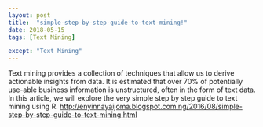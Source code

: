 ```yaml
---
layout: post
title:  "simple-step-by-step-guide-to-text-mining!"
date: 2018-05-15
tags: [Text Mining]

except: "Text Mining"
---
```


 Text mining provides a collection of techniques that allow us to derive actionable insights from data. 
 It is estimated that over 70% of potentially use-able business information is unstructured, often in the form of text data.
 In this article, we will explore the very simple step by step guide to text mining using R.
 http://enyinnayaijoma.blogspot.com.ng/2016/08/simple-step-by-step-guide-to-text-mining.html